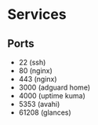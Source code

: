 # Services

## Ports

- 22 (ssh)
- 80 (nginx)
- 443 (nginx)
- 3000 (adguard home)
- 4000 (uptime kuma)
- 5353 (avahi)
- 61208 (glances)
